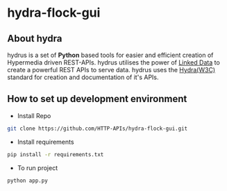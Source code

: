 # hydra-flock-gui

## About hydra
hydrus is a set of **Python** based tools for easier and efficient creation of Hypermedia driven REST-APIs. 
hydrus utilises the power of [Linked Data](https://en.wikipedia.org/wiki/Linked_data) to create a powerful REST APIs to 
serve data. hydrus uses the [Hydra(W3C)](http://www.hydra-cg.com/) standard for creation and documentation of it's APIs.

## How to set up development environment 
- Install Repo
```bash
git clone https://github.com/HTTP-APIs/hydra-flock-gui.git
```

- Install requirements
```bash
pip install -r requirements.txt
```

- To run project
```bash
python app.py
```